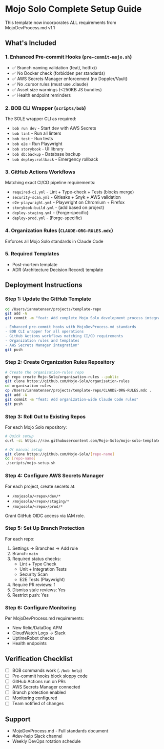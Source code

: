 # Mojo Solo Complete Setup Guide

This template now incorporates ALL requirements from MojoDevProcess.md v1.1

## What's Included

### 1. Enhanced Pre-commit Hooks (`pre-commit-mojo.sh`)
- ✅ Branch naming validation (feat/<ticket>, hotfix/<id>)
- ✅ No Docker check (forbidden per standards)
- ✅ AWS Secrets Manager enforcement (no Doppler/Vault)
- ✅ No .cursor rules (must use .claude)
- ✅ Asset size warnings (<250KB JS bundles)
- ✅ Health endpoint reminders

### 2. BOB CLI Wrapper (`scripts/bob`)
The SOLE wrapper CLI as required:
- `bob run dev` - Start dev with AWS Secrets
- `bob lint` - Run all linters
- `bob test` - Run tests
- `bob e2e` - Run Playwright
- `bob storybook` - UI library
- `bob db:backup` - Database backup
- `bob deploy:rollback` - Emergency rollback

### 3. GitHub Actions Workflows
Matching exact CI/CD pipeline requirements:
- `required-ci.yml` - Lint + Type-check + Tests (blocks merge)
- `security-scan.yml` - Gitleaks + Snyk + AWS validation
- `e2e-playwright.yml` - Playwright on Chromium + Firefox
- `storybook-build.yml` - (add based on project)
- `deploy-staging.yml` - (Forge-specific)
- `deploy-prod.yml` - (Forge-specific)

### 4. Organization Rules (`CLAUDE-ORG-RULES.mdc`)
Enforces all Mojo Solo standards in Claude Code

### 5. Required Templates
- Post-mortem template
- ADR (Architecture Decision Record) template

## Deployment Instructions

### Step 1: Update the GitHub Template

```bash
cd /Users/ianmatenaer/projects/template-repo
git add -A
git commit -m "feat: Add complete Mojo Solo development process integration

- Enhanced pre-commit hooks with MojoDevProcess.md standards
- BOB CLI wrapper for all operations
- GitHub Actions workflows matching CI/CD requirements
- Organization rules and templates
- AWS Secrets Manager integration"
git push
```

### Step 2: Create Organization Rules Repository

```bash
# Create the organisation-rules repo
gh repo create Mojo-Solo/organisation-rules --public
git clone https://github.com/Mojo-Solo/organisation-rules
cd organisation-rules
cp /Users/ianmatenaer/projects/template-repo/CLAUDE-ORG-RULES.mdc .
git add -A
git commit -m "feat: Add organization-wide Claude Code rules"
git push
```

### Step 3: Roll Out to Existing Repos

For each Mojo Solo repository:

```bash
# Quick setup
curl -sL https://raw.githubusercontent.com/Mojo-Solo/mojo-solo-template/main/scripts/mojo-setup.sh | bash

# Or manual setup
git clone https://github.com/Mojo-Solo/[repo-name]
cd [repo-name]
./scripts/mojo-setup.sh
```

### Step 4: Configure AWS Secrets Manager

For each project, create secrets at:
- `/mojosolo/<repo>/dev/*`
- `/mojosolo/<repo>/staging/*`
- `/mojosolo/<repo>/prod/*`

Grant GitHub OIDC access via IAM role.

### Step 5: Set Up Branch Protection

For each repo:
1. Settings → Branches → Add rule
2. Branch: `main`
3. Required status checks:
   - Lint + Type Check
   - Unit + Integration Tests
   - Security Scan
   - E2E Tests (Playwright)
4. Require PR reviews: 1
5. Dismiss stale reviews: Yes
6. Restrict push: Yes

### Step 6: Configure Monitoring

Per MojoDevProcess.md requirements:
- New Relic/DataDog APM
- CloudWatch Logs → Slack
- UptimeRobot checks
- Health endpoints

## Verification Checklist

- [ ] BOB commands work (`./bob help`)
- [ ] Pre-commit hooks block sloppy code
- [ ] GitHub Actions run on PRs
- [ ] AWS Secrets Manager connected
- [ ] Branch protection enabled
- [ ] Monitoring configured
- [ ] Team notified of changes

## Support

- MojoDevProcess.md - Full standards document
- #dev-help Slack channel
- Weekly DevOps rotation schedule